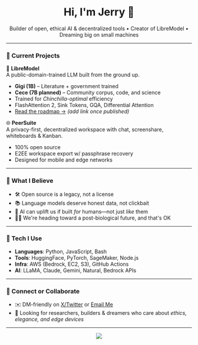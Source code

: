 <h1 align="center">Hi, I'm Jerry 👋</h1>
<p align="center">
  Builder of open, ethical AI & decentralized tools • Creator of LibreModel • Dreaming big on small machines
</p>

---

### 🧠 Current Projects

🚀 **LibreModel**  
A public-domain-trained LLM built from the ground up.  
- **Gigi (1B)** – Literature + government trained  
- **Cece (7B planned)** – Community corpus, code, and science  
- Trained for *Chinchilla-optimal* efficiency  
- FlashAttention 2, Sink Tokens, GQA, Differential Attention  
- [Read the roadmap →](#) *(add link once published)*

🌐 **PeerSuite**  
A privacy-first, decentralized workspace with chat, screenshare, whiteboards & Kanban.  
- 100% open source  
- E2EE workspace export w/ passphrase recovery  
- Designed for mobile and edge networks

---

### 🧬 What I Believe

- 🛠️ Open source is a legacy, not a license
- 📚 Language models deserve honest data, not clickbait
- 🤖 AI can uplift us if built *for* humans—not just *like* them
- 🧑‍🚀 We're heading toward a post-biological future, and that's OK

---

### 🔧 Tech I Use

- **Languages**: Python, JavaScript, Bash  
- **Tools**: HuggingFace, PyTorch, SageMaker, Node.js  
- **Infra**: AWS (Bedrock, EC2, S3), GitHub Actions  
- **AI**: LLaMA, Claude, Gemini, Natural, Bedrock APIs

---

### 🧭 Connect or Collaborate

- ✉️ DM-friendly on [X/Twitter](https://twitter.com/j3rryh0well) or [Email Me](mailto:jerry@fam-base.net)
- 💬 Looking for researchers, builders & dreamers who care about *ethics, elegance, and edge devices*

---

<p align="center">
  <img src="https://github-readme-stats.vercel.app/api?username=openconstruct&show_icons=true&theme=radical" />
</p>

